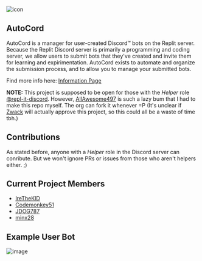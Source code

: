 ![icon](https://autocord.repl.co/static/img/icon.png)
## AutoCord

AutoCord is a manager for user-created Discord™ bots on the Replit server. Because the Replit Discord server is primarily a programming and coding server, we allow users to submit bots that they've created and invite them for learning and expirimentation. AutoCord exists to automate and organize the submission process, and to allow you to manage your submitted bots.

Find more info here: [Information Page](https://autocord.repl.co/info)

**NOTE:** This project is supposed to be open for those with the *Helper* role [@repl-it-discord](https://github.com/repl-it-discord). However, [AllAwesome497](https://github.com/AllAwesome497) is such a lazy bum that I had to make this repo myself. The org can fork it whenever =P (It's unclear if [Zwack](https://github.com/Zwork101) will actually approve this project, so this could all be a waste of time tbh.)

## Contributions

As stated before, anyone with a *Helper* role in the Discord server can conribute. But we won't ignore PRs or issues from those who aren't helpers either. ;)

## Current Project Members

+ [IreTheKID](https://github.com/IreTheKID)
+ [Codemonkey51](https://github.com/Codemonkey51)
+ [JDOG787](https://github.com/JDOG787)
+ [minx28](https://github.com/minx28)

## Example User Bot

![image](https://storage.googleapis.com/replit/images/1609369572688_f377894b36003f7b6d00da69cad1d30c.png)